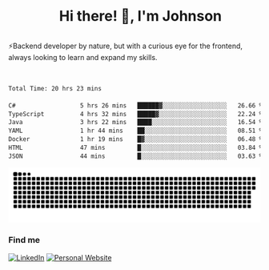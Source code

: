 <div id="user-content-toc">
  <ul align="center">
    <summary><h1 style="display: inline-block">Hi there! 👋, I'm Johnson</h1></summary>
  </ul>
</div>

⚡Backend developer by nature, but with a curious eye for the frontend, always looking to learn and expand my skills.

<br>


<!--START_SECTION:waka-->

```txt
Total Time: 20 hrs 23 mins

C#                  5 hrs 26 mins   ██████▓░░░░░░░░░░░░░░░░░░   26.66 %
TypeScript          4 hrs 32 mins   █████▓░░░░░░░░░░░░░░░░░░░   22.24 %
Java                3 hrs 22 mins   ████░░░░░░░░░░░░░░░░░░░░░   16.54 %
YAML                1 hr 44 mins    ██░░░░░░░░░░░░░░░░░░░░░░░   08.51 %
Docker              1 hr 19 mins    █▓░░░░░░░░░░░░░░░░░░░░░░░   06.48 %
HTML                47 mins         █░░░░░░░░░░░░░░░░░░░░░░░░   03.84 %
JSON                44 mins         █░░░░░░░░░░░░░░░░░░░░░░░░   03.63 %
```

<!--END_SECTION:waka-->

<picture>
  <source  srcset="https://github.com/joshwambere/joshwambere/blob/output/github-contribution-grid-snake-dark.svg?palette=github-dark">
  <source  srcset="https://github.com/joshwambere/joshwambere/blob/output/github-contribution-grid-snake.svg">
  <img alt="github contribution grid snake animation" src="https://github.com/joshwambere/joshwambere/blob/output/github-contribution-grid-snake.svg">
</picture>

### Find me
<a href="https://www.linkedin.com/in/dusabe-johnson" target="_blank"><img src="https://img.shields.io/badge/LinkedIn-%230077B5.svg?&style=flat&logo=linkedin&logoColor=white" alt="LinkedIn"></a>
‎‎ [![Personal Website](https://img.shields.io/badge/visit-Johnsonis.me-blue)](https://johnsonis.me/)
